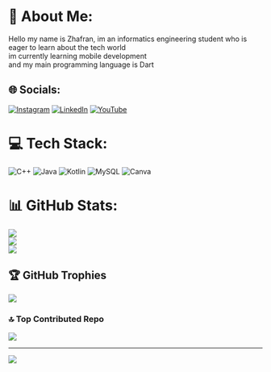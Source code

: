 # 💫 About Me:
Hello my name is Zhafran, im an informatics engineering student who is eager to learn about the tech world<br>im currently learning mobile development<br> and my main programming language is Dart


## 🌐 Socials:
[![Instagram](https://img.shields.io/badge/Instagram-%23E4405F.svg?logo=Instagram&logoColor=white)](https://instagram.com/lalu_zhaf) [![LinkedIn](https://img.shields.io/badge/LinkedIn-%230077B5.svg?logo=linkedin&logoColor=white)](https://linkedin.com/in/lalu-zhafran-886b63233) [![YouTube](https://img.shields.io/badge/YouTube-%23FF0000.svg?logo=YouTube&logoColor=white)](http://www.youtube.com/@deepfriedocean) 

# 💻 Tech Stack:
![C++](https://img.shields.io/badge/c++-%2300599C.svg?style=for-the-badge&logo=c%2B%2B&logoColor=white) ![Java](https://img.shields.io/badge/java-%23ED8B00.svg?style=for-the-badge&logo=openjdk&logoColor=white) ![Kotlin](https://img.shields.io/badge/kotlin-%237F52FF.svg?style=for-the-badge&logo=kotlin&logoColor=white) ![MySQL](https://img.shields.io/badge/mysql-%2300000f.svg?style=for-the-badge&logo=mysql&logoColor=white) ![Canva](https://img.shields.io/badge/Canva-%2300C4CC.svg?style=for-the-badge&logo=Canva&logoColor=white)
# 📊 GitHub Stats:
![](https://github-readme-stats.vercel.app/api?username=deepfriedocean&theme=tokyonight&hide_border=false&include_all_commits=false&count_private=false)<br/>
![](https://github-readme-streak-stats.herokuapp.com/?user=deepfriedocean&theme=tokyonight&hide_border=false)<br/>
![](https://github-readme-stats.vercel.app/api/top-langs/?username=deepfriedocean&theme=tokyonight&hide_border=false&include_all_commits=false&count_private=false&layout=compact)

## 🏆 GitHub Trophies
![](https://github-profile-trophy.vercel.app/?username=deepfriedocean&theme=tokyonight&no-frame=false&no-bg=true&margin-w=4)

### 🔝 Top Contributed Repo
![](https://github-contributor-stats.vercel.app/api?username=deepfriedocean&limit=5&theme=dark&combine_all_yearly_contributions=true)

---
[![](https://visitcount.itsvg.in/api?id=deepfriedocean&icon=0&color=6)](https://visitcount.itsvg.in)

<!-- Proudly created with GPRM ( https://gprm.itsvg.in ) -->
